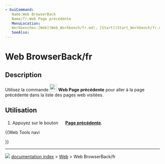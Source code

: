 ```yaml
---
- GuiCommand:
   Name:Web BrowserBack
   Name/fr:Web Page précédente
   MenuLocation:
   Workbenches:[Web](Web_Workbench/fr.md), [Start](Start_Workbench/fr.md)
   SeeAlso:
---
```


# Web BrowserBack/fr

## Description

Utilisez la commande <img alt="" src=images/Web_BrowserBack.svg  style="width:24px;"> **Web Page précédente** pour aller à la page précédente dans la liste des pages web visitées.

## Utilisation

1.  Appuyez sur le bouton **<img src="images/Web_BrowserBack.svg" width=16px> [Page précédente](Web_BrowserBack/fr.md)**.





{{Web Tools navi

}}



---
![](images/Button_right.svg) [documentation index](../README.md) > [Web](Web_Workbench.md) > Web BrowserBack/fr
